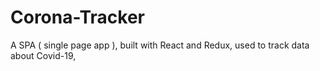 # Corona-Tracker

A SPA ( single page app ), built with React and Redux, used to track data about Covid-19,
